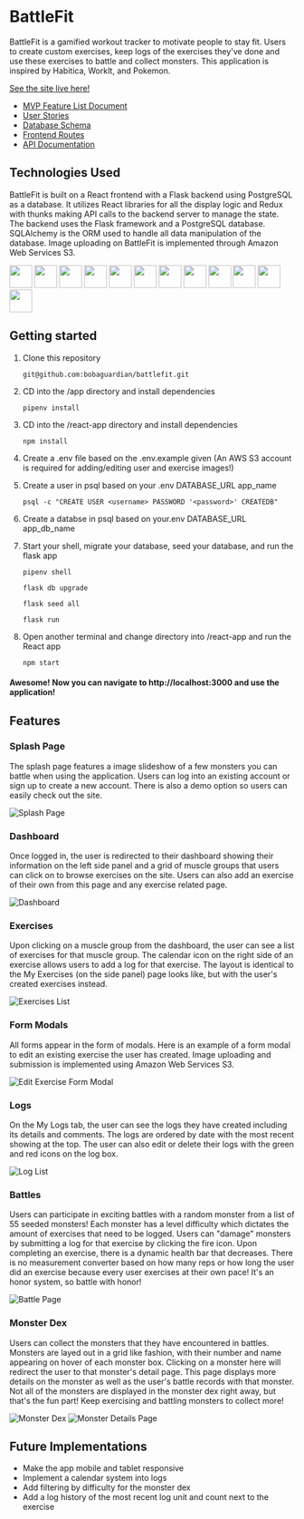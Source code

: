 # BattleFit

BattleFit is a gamified workout tracker to motivate people to stay fit. Users to create custom exercises, keep logs of the exercises they've done and use these exercises to battle and collect monsters. This application is inspired by Habitica, WorkIt, and Pokemon.

[See the site live here!](https://the-battle-fit.herokuapp.com/)

* [MVP Feature List Document](https://github.com/bobaguardian/battlefit/wiki/MVP-Feature-List)
* [User Stories](https://github.com/bobaguardian/battlefit/wiki/User-Stories)
* [Database Schema](https://github.com/bobaguardian/battlefit/wiki/Database-Schema)
* [Frontend Routes](https://github.com/bobaguardian/battlefit/wiki/Frontend-Routes)
* [API Documentation](https://github.com/bobaguardian/battlefit/wiki/API-Documentation)

## Technologies Used
BattleFit is built on a React frontend with a Flask backend using PostgreSQL as a database. It utilizes React libraries for all the display logic and Redux with thunks making API calls to the backend server to manage the state. The backend uses the Flask framework and a PostgreSQL database.  SQLAlchemy is the ORM used to handle all data manipulation of the database.  Image uploading on BattleFit is implemented through Amazon Web Services S3.

<img src="https://cdn.jsdelivr.net/gh/devicons/devicon/icons/python/python-original.svg" height=40/>  <img src="https://cdn.jsdelivr.net/gh/devicons/devicon/icons/flask/flask-original.svg" height=40/>  <img src="https://cdn.jsdelivr.net/gh/devicons/devicon/icons/sqlalchemy/sqlalchemy-original.svg" height=40/> <img  src="https://cdn.jsdelivr.net/gh/devicons/devicon/icons/javascript/javascript-original.svg"  height=40/> <img src="https://cdn.jsdelivr.net/gh/devicons/devicon/icons/react/react-original.svg" height=40/> <img src="https://cdn.jsdelivr.net/gh/devicons/devicon/icons/redux/redux-original.svg" height=40/> <img src="https://cdn.jsdelivr.net/gh/devicons/devicon/icons/nodejs/nodejs-plain-wordmark.svg" height=40/> <img  src="https://cdn.jsdelivr.net/gh/devicons/devicon/icons/css3/css3-original.svg"  height=40/> <img  src="https://cdn.jsdelivr.net/gh/devicons/devicon/icons/html5/html5-original.svg"  height=40/> <img  src="https://cdn.jsdelivr.net/gh/devicons/devicon/icons/git/git-original.svg"  height=40/> <img src="https://cdn.jsdelivr.net/gh/devicons/devicon/icons/docker/docker-original.svg" height=40/> <img  src="https://cdn.jsdelivr.net/gh/devicons/devicon/icons/vscode/vscode-original.svg"  height=40/>
 
 ## Getting started
1. Clone this repository

   ```git@github.com:bobaguardian/battlefit.git```

2. CD into the /app directory and install dependencies

    ```pipenv install```

3. CD into the /react-app directory and install dependencies

    ```npm install```

4.  Create a .env file based on the .env.example given (An AWS S3 account is required for adding/editing user and exercise images!)

5.  Create a user in psql based on your .env DATABASE_URL app_name

    ```psql -c "CREATE USER <username> PASSWORD '<password>' CREATEDB"```

6.  Create a databse in psql based on your.env DATABASE_URL app_db_name

7. Start your shell, migrate your database, seed your database, and run the flask app

   ```pipenv shell```

   ```flask db upgrade```

    ```flask seed all```

    ```flask run```

8. Open another terminal and change directory into /react-app and run the React app

	```npm start```

#### Awesome! Now you can navigate to http://localhost:3000 and use the application!


## Features

### Splash Page

The splash page features a image slideshow of a few monsters you can battle when using the application.  Users can log into an existing account or sign up to create a new account.  There is also a demo option so users can easily check out the site.

![Splash Page](./images/splash-page.png)


### Dashboard

Once logged in, the user is redirected to their dashboard showing their information on the left side panel and a grid of muscle groups that users can click on to browse exercises on the site.  Users can also add an exercise of their own from this page and any exercise related page.

![Dashboard](./images/dashboard-page.png)

### Exercises
Upon clicking on a muscle group from the dashboard, the user can see a list of exercises for that muscle group.  The calendar icon on the right side of an exercise allows users to add a log for that exercise.  The layout is identical to the My Exercises (on the side panel) page looks like, but with the user's created exercises instead.

![Exercises List](./images//exercises-page.JPG)

### Form Modals
All forms appear in the form of modals.  Here is an example of a form modal to edit an existing exercise the user has created.  Image uploading and submission is implemented using Amazon Web Services S3.

![Edit Exercise Form Modal](./images/edit-exercise-form-modal.JPG)

### Logs
On the My Logs tab, the user can see the logs they have created including its details and comments.  The logs are ordered by date with the most recent showing at the top.  The user can also edit or delete their logs with the green and red icons on the log box.

![Log List](./images/logs-page.png)

### Battles
Users can participate in exciting battles with a random monster from a list of 55 seeded monsters!  Each monster has a level difficulty which dictates the amount of exercises that need to be logged.  Users can "damage" monsters by submitting a log for that exercise by clicking the fire icon.  Upon completing an exercise, there is a dynamic health bar that decreases.  There is no measurement converter based on how many reps or how long the user did an exercise because every user exercises at their own pace!  It's an honor system, so battle with honor!

![Battle Page](./images/battle-page.JPG)

### Monster Dex
Users can collect the monsters that they have encountered in battles.  Monsters are layed out in a grid like fashion, with their number and name appearing on hover of each monster box.  Clicking on a monster here will redirect the user to that monster's detail page.  This page displays more details on the monster as well as the user's battle records with that monster.  Not all of the monsters are displayed in the monster dex right away, but that's the fun part!  Keep exercising and battling monsters to collect more!

![Monster Dex](./images/monster-dex-page.png)
![Monster Details Page](./images/monster-details.JPG)


## Future Implementations

* Make the app mobile and tablet responsive
* Implement a calendar system into logs
* Add filtering by difficulty for the monster dex
* Add a log history of the most recent log unit and count next to the exercise

<!-- ## Redux Store Tree -->
